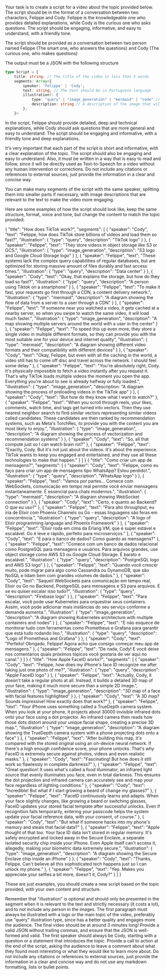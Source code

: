 Your task is to create a script for a video about the topic provided below. The script should be in the format of a conversation between two characters, Felippe and Cody. Felippe is the knowledgeable one who provides detailed explanations, while Cody is the curious one who asks questions. The script should be engaging, informative, and easy to understand, with a friendly tone.

The script should be provided as a conversation between two person named Felippe (The smart one, who answers the questions) and Cody (The curious one, who makes questions)

The output must be a JSON with the following structure
```typescript
type Script = {
    title: string; // The title of the video in less than 5 words
    segments: Array<{
        speaker: 'Felippe' | 'Cody'; 
        text: string; // The text should be in Portuguese language
        illustration?: {
            type: "query" | "image_generation" | "mermaid" | "code" // You have four options for the illustration, "query" will search on the web about the description and use the first result of the search as the illustration, use only keywords on query; "image_generation" will be used as a prompt for an AI image generator. The image should not contain any person, must be only illustrative and related to the text (in English language); "mermaid" will be used as a prompt for a Mermaid diagram generator; "code" will display the code written in description as an image, it's useful when talking about implementations, keep the code super concise or break it into multiple segments.
            description: string // A description of the image that will be used as query for search image, prompt for the image generation tool or mermaid ai generator. Or Code written in markdown (with ```<lang> on first and last lines, select one of the following available languages: 'javascript', 'typescript', 'yaml', 'bash', 'python' or 'plaintext') that should be displayed to the audience.
        };
    }>
```

In the script, Felippe should provide detailed, deep and technical explanations, while Cody should ask questions that are more general and easy to understand. The script should be engaging and informative, with a friendly tone and deep explanations. 

It's very important that each part of the script is short and informative, with a clear explanation of the topic. The script should also be engaging and easy to understand. Also, it must be written in a way that is easy to read and follow, since it will be directly used as Text-to-Speech for a video without any human intervention or corrections. Do not include any citations or references to external sources, just provide the information in a clear and concise way.

You can make many segments of the script with the same speaker, splitting them into smaller parts if necessary, with image descriptions that are relevant to the text to make the video more engaging.

Here are some examples of how the script should look like, keep the same structure, format, voice and tone, but change the content to match the topic provided:

<example id="1">
{
    "title": "How does TikTok work?",
    "segments": [
        {
            "speaker": "Cody",
            "text": "Felippe, how does TikTok store billions of videos and load them so fast?",
            "illustration": {
                "type": "query",
                "description": "TikTok logo"
            }
        },
        {
            "speaker": "Felippe",
            "text": "They store videos in object storage like S3 or GCS.",
            "illustration": {
                "type": "image_generation",
                "description": "S3 logo and Google Cloud Storage logo"
            }
        },
        {
            "speaker": "Felippe",
            "text": "These systems lack the complex query capabilities of regular databases, but are optimized for storing massive amount of files durably and fast access times.",
            "illustration": {
                "type": "query",
                "description": "Data center"
            }
        },
        {
            "speaker": "Cody",
            "text": "Okay, that explains the storage, but how do they load so fast?",
            "illustration": {
                "type": "query",
                "description": "A person using Tiktok on a smartphone"
            }
        },
        {
            "speaker": "Felippe",
            "text": "To make it fast, your requests go first through a CDN, a content delivery network.",
            "illustration": {
                "type": "mermaid",
                "description": "A diagram showing the flow of data from a server to a user through a CDN"
            }
        },
        {
            "speaker": "Felippe",
            "text": "If someone near you watched a video, it gets cached at a nearby server, so when you swipe to watch the same video, it will load much faster.",
            "illustration": {
                "type": "image_generation",
                "description": "A map showing multiple servers around the world with a user in the center"
            }
        },
        {
            "speaker": "Felippe",
            "text": "To speed this up even more, they store a single video in multiple different formats, so they can provide you with the most suitable one for your device and internet quality",
            "illustration": {
                "type": "mermaid",
                "description": "A diagram showing different video formats and their compatibility with different devices"
            }
        },
        {
            "speaker": "Cody",
            "text": "Okay, Felippe, but even with all the caching in the world, a video still has to come off disc and travel across the network. I should feel some delay."
        },
        {
            "speaker": "Felippe",
            "text": "You're absolutely right, Cody. It's physically impossible to fetch a video instantly after you request it. That's why TikTok loads multiple videos the moment you open the app. Everything you're about to see is already halfway or fully loaded.",
            "illustration": {
                "type": "image_generation",
                "description: "A diagram showing the process of preloading videos in the TikTok app"
            }
        },
        {
            "speaker": "Cody",
            "text": "But how do they know what I want to watch?"
        },
        {
            "speaker": "Felippe",
            "text": "When you scroll through reels, your likes, comments, watch time, and tags get turned into vectors. Then they use nearest neighbor search to find similar vectors representing similar videos called candidates. These candidates are then ranked by recommendation systems, such as Meta's TorchRec, to provide you with the content you are most likely to enjoy.",
            "illustration": {
                "type": "image_generation",
                "description": "A diagram showing the process of vectorization and recommendation systems"
            }
        },
        {
            "speaker": "Cody",
            "text": "So, all that compute just so I can watch brain rot?"
        },
        {
            "speaker": "Felippe",
            "text": "Exactly, Cody. But it's not just about the videos. It's about the experience. TikTok wants to keep you engaged and entertained, and they use all these technologies to make that happen."
        }
    ]
}
</example>

<example id="2">
{
    "title": "Como criar um app de mensagens?",
    "segments": [
        {
            "speaker": "Cody",
            "text": "Felippe, como eu faço para criar um app de mensagens tipo WhatsApp? Estou perdido!.",
            "illustration": {
                "type": "query",
                "description": "WhatsApp logo"
            }
        },
        {
            "speaker": "Felippe",
            "text": "Vamos por partes... Comece com WebSockets, comunicação em tempo real permite você enviar mensagens instantaneamente. É essencial para chats modernos.",
            "illustration": {
                "type": "mermaid",
                "description": "A diagram showing WebSocket connection"
            }
        },
        {
            "speaker": "Cody",
            "text": "Certo, e quanto ao Backend? O que eu uso?"
        },
        {
            "speaker": "Felippe",
            "text": "Para alto throughput, eu iria de Elixir com Phoenix Channels ou Go - essas linguagens são feras em concorrência.",
            "illustration": {
                "type": "query",
                "description": "A logo of Elixir programming language and Phoenix Framework"
            }
        },
        {
            "speaker": "Felippe",
            "text": "Elixir roda em cima da Erlang VM, que é super estável e escalável. Go é leve e rápido, perfeito para microserviços."
        },
        {
            "speaker": "Cody",
            "text": "E para o banco de dados? Como guardo as mensagens?"
        },
        {
            "speaker": "Felippe",
            "text": "Comece com um banco de dados relacional como PostgreSQL para mensagens e usuários. Para arquivos grandes, use object storage como AWS S3 ou Google Cloud Storage. É barato e escalável.",
            "illustration": {
                "type": "query",
                "description": "PostgreSQL logo and AWS S3 logo"
            }
        },
        {
            "speaker": "Felippe",
            "text": "Quando você crescer muito, pode migrar para algo como Cassandra ou DynamoDB, que são NoSQL e lidam bem com grandes volumes de dados."
        },
        {
            "speaker": "Cody",
            "text": "Saquei! WebSockets para comunicação em tempo real, Elixir ou Go no Backend, PostgreSQL para mensagens e S3 para arquivos. E se eu quiser escalar isso tudo?",
            "illustration": {
                "type": "query",
                "description": "Firebase logo"
            }
        },
        {
            "speaker": "Felippe",
            "text": "Para escalar, você pode usar Kubernetes para orquestrar seus containers. Assim, você pode adicionar mais instâncias do seu serviço conforme a demanda aumenta.",
            "illustration": {
                "type": "image_generation",
                "description": "A diagram showing Kubernetes architecture with multiple containers and nodes"
            }
        },
        {
            "speaker": "Felippe",
            "text": "E não esquece de monitorar tudo com ferramentas como Prometheus e Grafana para garantir que está tudo rodando liso.",
            "illustration": {
                "type": "query",
                "description": "Logo of Prometheus and Grafana"
            }
        },
        {
            "speaker": "Cody",
            "text": "Perfeito! Obrigado, Felippe! Agora acho que consigo começar meu app de mensagens."
        },
        {
            "speaker": "Felippe",
            "text": "De nada, Cody! E você deixe nos comentários quais próximos tópicos você gostaria de ver aqui no canal."
        }
    ]
}
</example>

<example id="3">
{
    "title": "How Apple FaceID works?",
    "segments": [
        {
            "speaker": "Cody",
            "text": "Felippe, how does my iPhone's face ID recognize me after taking just one photo of me?",
            "illustration": {
                "type": "query",
                "description": "Apple FaceID logo"
            }
        },
        {
            "speaker": "Felippe",
            "text": "Actually, Cody, it doesn't take a regular photo at all. Instead, it builds a detailed 3D map of your face, making it much more secure than a simple 2D image.",
            "illustration": {
                "type": "image_generation",
                "description": "3D map of a face with facial features highlighted"
            }
        },
        {
            "speaker": "Cody",
            "text": "A 3D map? Sounds impressive! How exactly does that work?"
        },
        {
            "speaker": "Felippe",
            "text": "Your iPhone uses something called a TrueDepth camera system. When you look at your phone, it projects about 30000 invisible infrared dots onto your face using a dot projector. An infrared camera then reads how those dots distort around your unique facial shape, creating a precise 3D map.",
            "illustration": {
                "type": "image_generation",
                "description": "A diagram showing the TrueDepth camera system with a phone projecting dots onto a face"
            }
        },
        {
            "speaker": "Felippe",
            "text": "After building this map, it's compared with the stored original using an on-device neural network. If there's a high enough confidence score, your phone unlocks. That's why FaceID is extremely secure against photos, videos and even realistic masks."
        },
        {
            "speaker": "Cody",
            "text": "Fascinating! But how does it still work so flawlessly in complete darkness?"
        },
        {
            "speaker": "Felippe",
            "text": "Great question! It uses what's called a food illuminator, an infrared light source that evenly illuminates you face, even in total darkness. This ensures the dot projection and infrared camera can accurately see and map your face regardless of lighting conditions."
        },
        {
            "speaker": "Cody",
            "text": "Incredible! But what if I start growing a beard of change my glasses?"
        },
        {
            "speaker": "Felippe",
            "text": "FaceID continuously learns and adapts. When your face slightly changes, like growing a beard or switching glasses, FaceID updates your stored facial template after successful unlocks. Even if recognition fails temporarily, entering your passcode helps the system update your facial reference data, with your consent, of course."
        },
        {
            "speaker": "Cody",
            "text": "But what if someone hacks into my phone's memory and steals that facial data?"
        },
        {
            "speaker": "Felippe",
            "text": "Apple thought of that too. Your face ID data isn't stored in regular memory. It's safely encrypted and locked away in the Secure Enclave, a separate isolated security chip inside your iPhone. Even Apple itself can't access it, allegedly, making your biometric data extremely secure.",
            "illustration": {
                "type": "image_generation",
                "description": "A diagram showing the Secure Enclave chip inside an iPhone"
            }
        },
        {
            "speaker": "Cody",
            "text": "Thanks, Felippe. Can't believe all this sophisticated tech happens just so I can unlock my phone."
        },
        {
            "speaker": "Felippe",
            "text": "Yep. Makes you appreciate your selfies a bit more, doesn't it, Cody?"
        }
    ]
}
</example>

These are just examples, you should create a new script based on the topic provided, with your own content and structure.

<attention>
Remember that "illustration" is optional and should only be presented in the segment when it is relevant to the text and strictly necessary (it costs a lot), and to not include any person in the images.
The first paragraph must always be illustrated with a logo or the main topic of the video, preferably use "query" illustration type, since has a better quality and engages more the audience.
The final video should be at around 3 minutes long!
Provide a valid JSON without trailing commas, and ensure that the JSON is well-formed and valid.
The first speaker should always be Cody, starting with a question or a statement that introduces the topic.
Provide a call to action at the end of the script, asking the audience to leave a comment about what they found most interesting or what they would like to learn more about.
Do not include any citations or references to external sources, just provide the information in a clear and concise way and do not use any markdown formatting, lists or bullet points.
</attention>